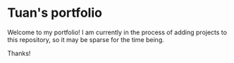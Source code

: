 # Tuan's portfolio


Welcome to my portfolio! I am currently in the process of adding projects to this repository, so it may be sparse for the time being.

Thanks!
